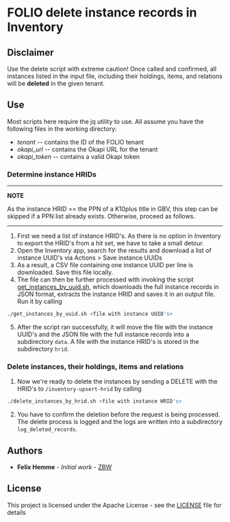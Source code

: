 # FOLIO delete instance records in Inventory

## Disclaimer

Use the delete script with extreme caution! Once called and confirmed, all instances listed in the input file, including their holdings, items, and relations will be **deleted** in the given tenant.

## Use

Most scripts here require the jq utility to use. All assume you have the following files in the working directory:

- *tenant* -- contains the ID of the FOLIO tenant
- *okapi_url* -- contains the Okapi URL for the tenant
- *okapi_token* -- contains a valid Okapi token

### Determine instance HRIDs

---
**NOTE**

As the instance HRID == the PPN of a K10plus title in GBV, this step can be skipped if a PPN list already exists. Otherwise, proceed as follows.

---

1. First we need a list of instance HRID's. As there is no option in Inventory to export the HRID's from a hit set, we have to take a small detour.
2. Open the Inventory app, search for the results and download a list of instance UUID's via Actions > Save instance UUIDs
3. As a result, a CSV file containing one instance UUID per line is downloaded. Save this file locally.
4. The file can then be further processed with invoking the script [get_instances_by_uuid.sh](get_instances_by_uuid.sh), which downloads the full instance records in JSON format, extracts the instance HRID and saves it in an output file. Run it by calling

```bash
./get_instances_by_uuid.sh <file with instance UUID's>
```

5. After the script ran successfully, it will move the file with the instance UUID's and the JSON file with the full instance records into a subdirectory ```data```. A file with the instance HRID's is stored in the subdirectory ```hrid```.

### Delete instances, their holdings, items and relations

1. Now we're ready to delete the instances by sending a DELETE with the HRID's to ```/inventory-upsert-hrid``` by calling

```bash
./delete_instances_by_hrid.sh <file with instance HRID's>
```

2. You have to confirm the deletion before the request is being processed. The delete process is logged and the logs are written into a subdirectory ```log_deleted_records```.

## Authors

- **Felix Hemme** - *Initial work* - [ZBW](https://zbw.eu/de/)

## License

This project is licensed under the Apache License - see the [LICENSE](LICENSE) file for details

